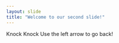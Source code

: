 ```yaml
---
layout: slide
title: "Welcome to our second slide!"
---
```

Knock Knock
Use the left arrow to go back!
